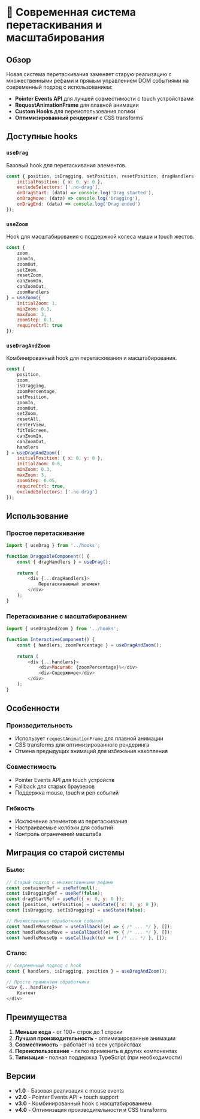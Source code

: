 # 🎯 Современная система перетаскивания и масштабирования

## Обзор

Новая система перетаскивания заменяет старую реализацию с множественными рефами и прямым управлением DOM событиями на современный подход с использованием:

- **Pointer Events API** для лучшей совместимости с touch устройствами
- **RequestAnimationFrame** для плавной анимации
- **Custom Hooks** для переиспользования логики
- **Оптимизированный рендеринг** с CSS transforms

## Доступные hooks

### `useDrag`
Базовый hook для перетаскивания элементов.

```javascript
const { position, isDragging, setPosition, resetPosition, dragHandlers } = useDrag({
    initialPosition: { x: 0, y: 0 },
    excludeSelectors: ['.no-drag'],
    onDragStart: (data) => console.log('Drag started'),
    onDragMove: (data) => console.log('Dragging'),
    onDragEnd: (data) => console.log('Drag ended')
});
```

### `useZoom`
Hook для масштабирования с поддержкой колеса мыши и touch жестов.

```javascript
const { 
    zoom, 
    zoomIn, 
    zoomOut, 
    setZoom, 
    resetZoom, 
    canZoomIn, 
    canZoomOut,
    zoomHandlers 
} = useZoom({
    initialZoom: 1,
    minZoom: 0.3,
    maxZoom: 3,
    zoomStep: 0.1,
    requireCtrl: true
});
```

### `useDragAndZoom`
Комбинированный hook для перетаскивания и масштабирования.

```javascript
const {
    position,
    zoom,
    isDragging,
    zoomPercentage,
    setPosition,
    zoomIn,
    zoomOut,
    setZoom,
    resetAll,
    centerView,
    fitToScreen,
    canZoomIn,
    canZoomOut,
    handlers
} = useDragAndZoom({
    initialPosition: { x: 0, y: 0 },
    initialZoom: 0.6,
    minZoom: 0.3,
    maxZoom: 3,
    zoomStep: 0.05,
    requireCtrl: true,
    excludeSelectors: ['.no-drag']
});
```

## Использование

### Простое перетаскивание

```javascript
import { useDrag } from '../hooks';

function DraggableComponent() {
    const { dragHandlers } = useDrag();
    
    return (
        <div {...dragHandlers}>
            Перетаскиваемый элемент
        </div>
    );
}
```

### Перетаскивание с масштабированием

```javascript
import { useDragAndZoom } from '../hooks';

function InteractiveComponent() {
    const { handlers, zoomPercentage } = useDragAndZoom();
    
    return (
        <div {...handlers}>
            <div>Масштаб: {zoomPercentage}%</div>
            <div>Содержимое</div>
        </div>
    );
}
```

## Особенности

### Производительность
- Использует `requestAnimationFrame` для плавной анимации
- CSS transforms для оптимизированного рендеринга
- Отмена предыдущих анимаций для избежания накопления

### Совместимость
- Pointer Events API для touch устройств
- Fallback для старых браузеров
- Поддержка mouse, touch и pen событий

### Гибкость
- Исключение элементов из перетаскивания
- Настраиваемые колбэки для событий
- Контроль ограничений масштаба

## Миграция со старой системы

### Было:
```javascript
// Старый подход с множественными рефами
const containerRef = useRef(null);
const isDraggingRef = useRef(false);
const dragStartRef = useRef({ x: 0, y: 0 });
const [position, setPosition] = useState({ x: 0, y: 0 });
const [isDragging, setIsDragging] = useState(false);

// Множественные обработчики событий
const handleMouseDown = useCallback((e) => { /* ... */ }, []);
const handleMouseMove = useCallback((e) => { /* ... */ }, []);
const handleMouseUp = useCallback((e) => { /* ... */ }, []);
```

### Стало:
```javascript
// Современный подход с hook
const { handlers, isDragging, position } = useDragAndZoom();

// Просто применяем обработчики
<div {...handlers}>
    Контент
</div>
```

## Преимущества

1. **Меньше кода** - от 100+ строк до 1 строки
2. **Лучшая производительность** - оптимизированные анимации
3. **Совместимость** - работает на всех устройствах
4. **Переиспользование** - легко применить в других компонентах
5. **Типизация** - полная поддержка TypeScript (при необходимости)

## Версии

- **v1.0** - Базовая реализация с mouse events
- **v2.0** - Pointer Events API + touch support
- **v3.0** - Комбинированный hook с масштабированием
- **v4.0** - Оптимизация производительности и CSS transforms 